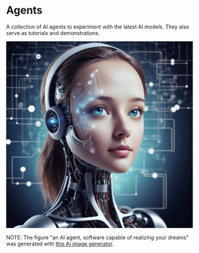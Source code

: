 # Agents

A collection of AI agents to experiment with the latest AI models. They also serve as tutorials and demonstrations.

![an AI agent](images/Image.png "AI Agent")

NOTE: The figure "an AI agent, software capable of realizing your dreams" was generated with [this AI image generator](https://huggingface.co/spaces/PeepDaSlan9/HYDRAS_Dreamify-Image-Generator-Model).